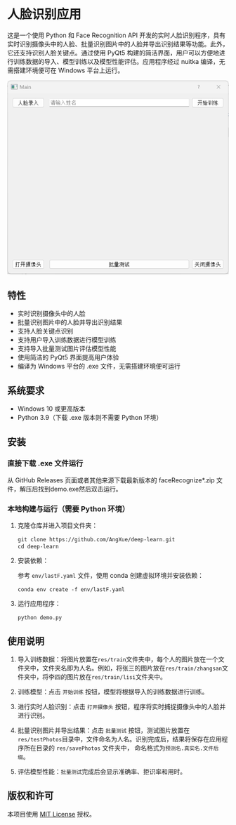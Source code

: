 # 人脸识别应用

这是一个使用 Python 和 Face Recognition API 开发的实时人脸识别程序，具有实时识别摄像头中的人脸、批量识别图片中的人脸并导出识别结果等功能。此外，它还支持识别人脸关键点。通过使用 PyQt5 构建的简洁界面，用户可以方便地进行训练数据的导入、模型训练以及模型性能评估。应用程序经过 nuitka 编译，无需搭建环境便可在 Windows 平台上运行。

![人脸识别应用截图](screenshot.png)

## 特性

- 实时识别摄像头中的人脸
- 批量识别图片中的人脸并导出识别结果
- 支持人脸关键点识别
- 支持用户导入训练数据进行模型训练
- 支持导入批量测试图片评估模型性能
- 使用简洁的 PyQt5 界面提高用户体验
- 编译为 Windows 平台的 .exe 文件，无需搭建环境便可运行

## 系统要求

- Windows 10 或更高版本
- Python 3.9（下载 .exe 版本则不需要 Python 环境）

## 安装

### 直接下载 .exe 文件运行

从 GitHub Releases 页面或者其他来源下载最新版本的 faceRecognize*.zip 文件，解压后找到demo.exe然后双击运行。

### 本地构建与运行（需要 Python 环境）

1. 克隆仓库并进入项目文件夹：

   ```
   git clone https://github.com/AngXue/deep-learn.git
   cd deep-learn
   ```

2. 安装依赖：

   参考 `env/lastF.yaml` 文件，使用 conda 创建虚拟环境并安装依赖：

   ```
   conda env create -f env/lastF.yaml
   ```

3. 运行应用程序：

   ```
   python demo.py
   ```

## 使用说明

1. 导入训练数据：将图片放置在`res/train`文件夹中，每个人的图片放在一个文件夹中，文件夹名即为人名。例如，将张三的图片放在`res/train/zhangsan`文件夹中，将李四的图片放在`res/train/lisi`文件夹中。
   
2. 训练模型：点击 `开始训练` 按钮，模型将根据导入的训练数据进行训练。

3. 进行实时人脸识别：点击 `打开摄像头` 按钮，程序将实时捕捉摄像头中的人脸并进行识别。

4. 批量识别图片并导出结果：点击 `批量测试` 按钮，测试图片放置在`res/testPhotos`目录中，文件命名为人名。识别完成后，结果将保存在应用程序所在目录的 `res/savePhotos` 文件夹中， 命名格式为`预测名.真实名.文件后缀`。

5. 评估模型性能：`批量测试`完成后会显示准确率、拒识率和用时。

## 版权和许可

本项目使用 [MIT License](LICENSE) 授权。
